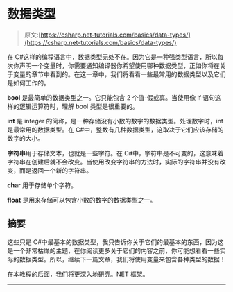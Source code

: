# 数据类型

> 原文:[https://csharp.net-tutorials.com/basics/data-types/](https://csharp.net-tutorials.com/basics/data-types/)

在 C#这样的编程语言中，数据类型无处不在。因为它是一种强类型语言，所以每次你声明一个变量时，你需要通知编译器你希望使用哪种数据类型，正如你将在关于变量的章节中看到的。在这一章中，我们将看看一些最常用的数据类型以及它们是如何工作的。

**bool** 是最简单的数据类型之一。它只能包含 2 个值-假或真。当使用像 if 语句这样的逻辑运算符时，理解 bool 类型是很重要的。

**int** 是 integer 的简称，是一种存储没有小数的数字的数据类型。处理数字时，int 是最常用的数据类型。在 C#中，整数有几种数据类型，这取决于它们应该存储的数字的大小。

**字符串**用于存储文本，也就是一些字符。在 C#中，字符串是不可变的，这意味着字符串在创建后就不会改变。当使用改变字符串的方法时，实际的字符串并没有改变，而是返回一个新的字符串。

**char** 用于存储单个字符。

**float** 是用来存储可以包含小数的数字的数据类型之一。

<input type="hidden" name="IL_IN_ARTICLE">

## 摘要

这些只是 C#中最基本的数据类型，我只告诉你关于它们的最基本的东西，因为这是一个非常枯燥的主题，在你阅读更多关于它们的内容之前，你可能想看看一些实际的数据类型。所以，继续下一篇文章，我们将使用变量来包含各种类型的数据！

在本教程的后面，我们将更深入地研究。NET 框架。

* * *